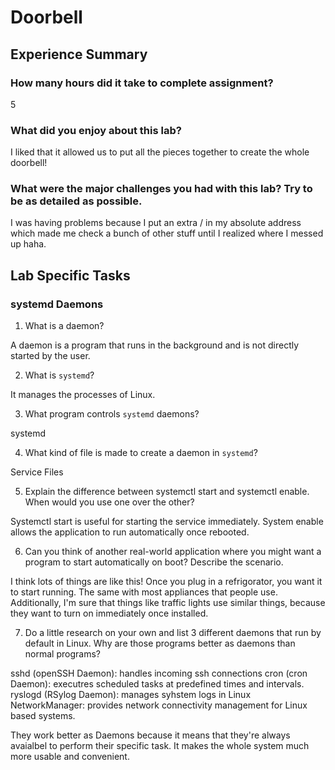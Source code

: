 # Doorbell

## Experience Summary

### How many hours did it take to complete assignment?
5

### What did you enjoy about this lab?
I liked that it allowed us to put all the pieces together to create the whole doorbell!

### What were the major challenges you had with this lab? Try to be as detailed as possible.
I was having problems because I put an extra / in my absolute address which made me check a bunch of other stuff until I realized where I messed up haha. 

## Lab Specific Tasks

### systemd Daemons
1. What is a daemon?

A daemon is a program that runs in the background and is not directly started by the user.

2. What is `systemd`?

It manages the processes of Linux. 

3. What program controls `systemd` daemons?

systemd

4. What kind of file is made to create a daemon in `systemd`?

Service Files

5. Explain the difference between systemctl start and systemctl enable. When would you use one over the other?

Systemctl start is useful for starting the service immediately. System enable allows the application to run automatically once rebooted.

6. Can you think of another real-world application where you might want a program to start automatically on boot? Describe the scenario.

I think lots of things are like this! Once you plug in a refrigorator, you want it to start running. The same with most appliances that people use. Additionally, I'm sure that things like traffic lights use similar things, because they want to turn on immediately once installed. 

7. Do a little research on your own and list 3 different daemons that run by default in Linux. Why are those programs better as daemons than normal programs?

sshd (openSSH Daemon): handles incoming ssh connections
cron (cron Daemon): executres scheduled tasks at predefined times and intervals. 
ryslogd (RSylog Daemon): manages syhstem logs in Linux
NetworkManager: provides network connectivity management for Linux based systems. 

They work better as Daemons because it means that they're always avaialbel to perform their specific task. It makes the whole system much more usable and convenient. 
